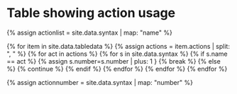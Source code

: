 # Table showing action usage

{% assign actionlist = site.data.syntax | map: "name" %}

{% for item in site.data.tabledata %}
   {% assign actions = item.actions | split: ", " %}
   {% for act in actions %}
      {% for s in site.data.syntax %}
         {% if s.name == act %} 
             {% assign s.number=s.number | plus: 1 }
             {% break %}
         {% else %}
             {% continue %} 
         {% endif %}
      {% endfor %} 
   {% endfor %}
{% endfor %}

{% assign actionnumber = site.data.syntax | map: "number" %}


<canvas id="myChart" style="width:100%;max-width:600px"></canvas>

<script>
var xValues = [ {{ actionlist | join: '", "' | prepend: '"' | append: '"' }} ];
var yValues = [ {{ actionnumber | join: "," }} ];
var barColors = "red";

new Chart("myChart", {
  type: "horizontalBar",
  data: {
    labels: xValues,
    datasets: [{
      backgroundColor: barColors,
      data: yValues
    }]
  },
  options: {
    maintainAspectRatio: false,
    legend: {display: false},
    title: {
      display: true,
      text: "Number of lessons using this action"
    }
  }
});
</script>




